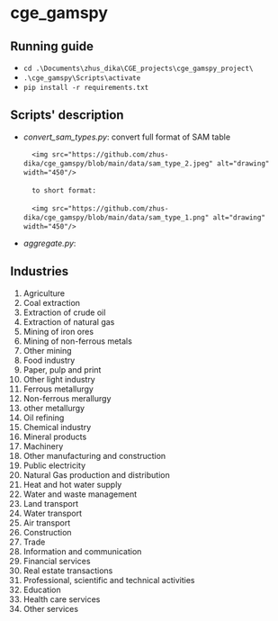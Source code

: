 # cge_gamspy
## Running guide

- `cd .\Documents\zhus_dika\CGE_projects\cge_gamspy_project\`
- `.\cge_gamspy\Scripts\activate`
- `pip install -r requirements.txt`

## Scripts' description 
- *convert_sam_types.py*: convert full format of SAM table 

        <img src="https://github.com/zhus-dika/cge_gamspy/blob/main/data/sam_type_2.jpeg" alt="drawing" width="450"/>

        to short format:

        <img src="https://github.com/zhus-dika/cge_gamspy/blob/main/data/sam_type_1.png" alt="drawing" width="450"/>

- *aggregate.py*: 

## Industries
1. Agriculture 
2. Coal extraction 
3. Extraction of crude oil 
4. Extraction of natural gas 
5. Mining of iron ores 
6. Mining of non-ferrous metals	
7. Other mining	
8. Food industry	
8. Paper, pulp and print	
9. Other light industry	
10. Ferrous metallurgy	
11. Non-ferrous merallurgy 
12. other metallurgy
13. Oil refining
14. Chemical industry
15. Mineral products	
16. Machinery	
17. Other manufacturing and construction	
18. Public electricity	
19. Natural Gas production and distribution	
20. Heat and hot water supply	
21. Water and waste management	
22. Land transport	
23. Water transport	
24. Air transport	
25. Construction	
26. Trade	
27. Information and communication	
28. Financial services	
29. Real estate transactions	
30. Professional, scientific and technical activities	
31. Education	
32. Health care services	
33. Other services
